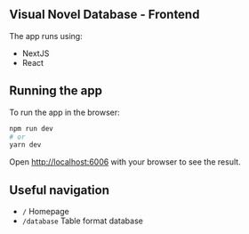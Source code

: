 ## Visual Novel Database - Frontend

The app runs using:
- NextJS
- React

## Running the app

To run the app in the browser:

```bash
npm run dev
# or
yarn dev
```

Open [http://localhost:6006](http://localhost:6006) with your browser to see the result.

## Useful navigation
- `/` Homepage
- `/database` Table format database